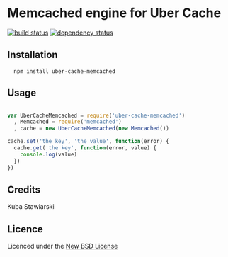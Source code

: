 # Memcached engine for Uber Cache

[![build status](https://secure.travis-ci.org/serby/uber-cache-memcached.png)](http://travis-ci.org/serby/uber-cache-memcached)
[![dependency status](https://david-dm.org/serby/uber-cache-memcached.svg)](https://david-dm.org/serby/uber-cache-memcached)

## Installation

      npm install uber-cache-memcached

## Usage

```js

var UberCacheMemcached = require('uber-cache-memcached')
  , Memcached = require('memcached')
  , cache = new UberCacheMemcached(new Memcached())

cache.set('the key', 'the value', function(error) {
  cache.get('the key', function(error, value) {
    console.log(value)
  })
})

```

## Credits

Kuba Stawiarski

## Licence

Licenced under the [New BSD License](http://opensource.org/licenses/bsd-license.php)
